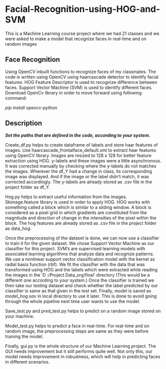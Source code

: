 # Facial-Recognition-using-HOG-and-SVM
This is a Machine Learning course project where we had 21 classes and we were asked to make a model that recognize faces in real-time and on random images 

## Face Recognition
Using OpenCV inbuilt functions to recognize faces of my classmates. The code is written using OpenCV using haarcascade detector to identify facial features. 
HOG Feature Descriptor is used to recognize difference between faces.
Support Vector Machine (SVM) is used to identify different faces. 
Download OpenCv library in order to move forward using following command:

*pip install opencv-python*


## Description
***Set the paths that are defined in the code, according to your system.***

Create_df.py helps to create dataframe of labels and store haar features of images. Use haarcascade_frontalface_default.xml to extract haar features using OpenCV library.
Images are resized to 128 x 128 for better feature extraction using HOG. y-labels and these images were a little asynchronous. 
It was corrected manually by checking where the y-labels do not matches the images. 
Wherever the df_Y had a change in class, its corresponding image was displayed. 
And if the image or the label didn’t match, it was corrected accordingly. 
The y-labels are already stored as .csv file in the project folder as df_Y.

Hog.py helps to extract useful information from the images. Skimage.feature library is used in order to apply HOG. 
HOG works with something called a block which is similar to a sliding window. A block is considered as a pixel grid in which gradients are constituted from the 
magnitude and direction of change in the intensities of the pixel within the block. The hog 
features are already stored as .csv file in the project folder as data_hog.


Once the preprocessing of the dataset is done, we can now use a classifier to train it for the given 
dataset. We chose Support Vector Machine as our classifier for this project. SVM’s are 
supervised learning models with associated learning algorithms that analyze data and recognize 
patterns. We use a nonlinear support vector classification model with the kernel as radial basis 
function (rbf). We fit the classifier with the data that was transformed using HOG and the labels 
which were extracted while reading the images in the ‘D :/Project Data_org/final’ directory (This 
would be a different one according to your system.) Once the classifier is trained we then take 
our testing dataset and check whether the label predicted by our classifier is same as that given in 
the test set. Finally, model is saved as *model_hog.sav* in local directory to use it later. This is 
done to avoid going through the whole pipeline next time user wants to use the model. 


Save_test.py and pred_test.py helps to predict on a random image stored on your machine.


Model_test.py helps to predict a face in real-time. For real-time and on random image, the 
preprocessing steps are same as they were before training the model. 


Finally, gui.py is the whole structure of our Machine Learning project. 
The GUI needs improvement but it still performs quite well.
Not only this, our model needs improvement in  robustness, which will help in predicting faces in different scenarios. 
